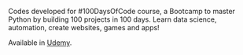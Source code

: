Codes developed for #100DaysOfCode course, a Bootcamp to master Python by building 100 projects in 100 days. Learn data science, automation, create websites, games and apps!

Available in [Udemy](https://learning.udemy.com/course/100-days-of-code/).
